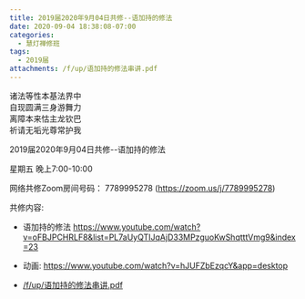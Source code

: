 ```yaml
---
title: 2019届2020年9月04日共修--语加持的修法
date: 2020-09-04 18:38:08-07:00
categories:
  - 慧灯禅修班
tags:
  - 2019届
attachments: /f/up/语加持的修法串讲.pdf
---
```

诸法等性本基法界中  
自现圆满三身游舞力  
离障本来怙主龙钦巴  
祈请无垢光尊常护我  

2019届2020年9月04日共修--语加持的修法

星期五 晚上7:00-10:00  

网络共修Zoom房间号码： 7789995278 (<https://zoom.us/j/7789995278>)

共修内容: 

- 语加持的修法
   <https://www.youtube.com/watch?v=oFBJPCHRLF8&list=PL7aUyQTIJqAjD33MPzguoKwShqtttVmg9&index=23>

- 动画:
    <https://www.youtube.com/watch?v=hJUFZbEzqcY&app=desktop>

- [/f/up/语加持的修法串讲.pdf](/f/up/语加持的修法串讲.pdf)